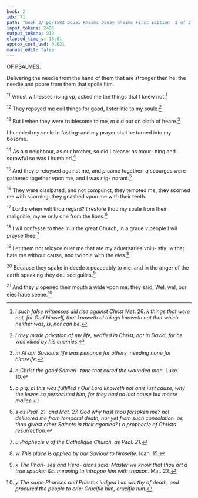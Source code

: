 ```yaml
---
book: 2
idx: 71
path: "book_2/jpg/1582 Douai Rheims Douay Rheims First Edition  2 of 3 1610 Old Testament.pdf-71.jpg"
input_tokens: 2405
output_tokens: 919
elapsed_time_s: 18.01
approx_cost_usd: 0.021
manual_edit: false
---
```

OF PSALMES.

Delivering the needie from the hand of them that are stronger then he: the needie and poore from them that spoile him.

<sup>11</sup> Vniust witnesses rising vp, asked me the things that I knew not.[^1]

<sup>12</sup> They repayed me euil things for good, I sterilitie to my soule.[^2]

<sup>13</sup> But I when they were trublesome to me, *m* did put on cloth of heare.[^3]

I humbled my soule in fasting: and my prayer shal be turned into my bosome.

<sup>14</sup> As a *n* neighbour, as our brother, so did I please: as mour- ning and sorowful so was I humbled.[^4]

<sup>15</sup> And they *o* reioysed against me, and *p* came together: *q* scourges were gathered together vpon me, and I was *r* ig- norant.[^5]

<sup>16</sup> They were dissipated, and not compunct, they tempted me, they scorned me with scorning: they gnashed vpon me with their teeth.

<sup>17</sup> Lord *s* when wilt thou regard? *t* restore thou my soule from their malignitie, myne only one from the lions.[^6]

<sup>18</sup> I wil confesse to thee in *u* the great Church, in a graue *v* people I wil prayse thee.[^7]

<sup>19</sup> Let them not reioyce ouer me that are my aduersaries vniu- stly: *w* that hate me without cause, and twincle with the eies.[^8]

<sup>20</sup> Because they spake in deede *x* peaceably to me: and in the anger of the earth speaking they deuised guiles.[^9]

<sup>21</sup> And they *y* opened their mouth a wide vpon me: they said, Wel, wel, our eies haue seene.[^10]

[^1]: *i such false witnesses did rise against Christ* Mat. 26. *k things that were not, for God himself, that knoweth al things knoweth not that which neither was, is, nor can be.*

[^2]: *l they made privation of my life, verified in Christ, not in David, for he was killed by his enemies.*

[^3]: *m At our Saviours life was penance for others, needing none for himselfe.*

[^4]: *n Christ the good Samari- tane that cured the wounded man.* Luke. 10.

[^5]: *o.p.q. al this was fulfilled r Our Lord knoweth not anie iust cause, why the Iewes so persecuted him, for they had no iust cause but meere malice.*

[^6]: *s as Psal. 21. and Mat. 27. God why hast thou forsaken me? not deliuered me from temporal death, nor yet from such consolation, as thou givest other Saincts in their agonies? t a prophecie of Christs resurrection.*

[^7]: *u Prophecie v of the Catholique Church. as Psal. 21.*

[^8]: *w This place is applied by our Saviour to himselfe.* Ioan. 15.

[^9]: *x The Phari- ses and Hero- dians said: Master we know that thou art a true speaker &c. meaning to intrappe him with treason.* Mat. 22.

[^10]: *y The same Pharises and Priestes iudged him worthy of death, and procured the people to crie: Crucifie him, crucifie him.*